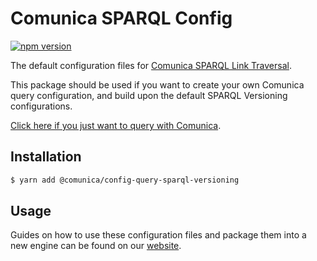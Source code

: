 # Comunica SPARQL Config

[![npm version](https://badge.fury.io/js/%40comunica%2Fconfig-query-sparql-versioning.svg)](https://www.npmjs.com/package/@comunica/config-query-sparql-versioning)

The default configuration files for [Comunica SPARQL Link Traversal](https://github.com/comunica/comunica-feature-versioning/tree/master/packages/query-sparql-versioning#readme).

This package should be used if you want to create your own Comunica query configuration, and build upon the default SPARQL Versioning configurations.

[Click here if you just want to query with Comunica](https://comunica.dev/docs/query/).

## Installation

```bash
$ yarn add @comunica/config-query-sparql-versioning
```

## Usage

Guides on how to use these configuration files and package them into a new engine can be found on our [website](https://comunica.dev/docs/modify/).
